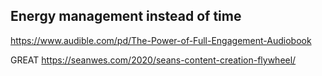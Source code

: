 


## Energy management instead of time
https://www.audible.com/pd/The-Power-of-Full-Engagement-Audiobook

GREAT
https://seanwes.com/2020/seans-content-creation-flywheel/
